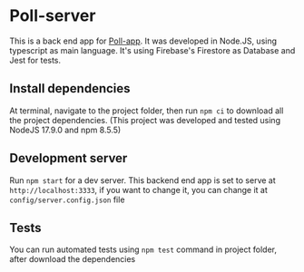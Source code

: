 # Poll-server
This is a back end app for [Poll-app](https://github.com/Mauriverti/poll-FE).
It was developed in Node.JS, using typescript as main language. It's using Firebase's Firestore as Database and Jest for tests.

## Install dependencies

At terminal, navigate to the project folder, then run `npm ci` to download all the project dependencies.
(This project was developed and tested using NodeJS 17.9.0 and npm 8.5.5)

## Development server
Run `npm start` for a dev server.
This backend end app is set to serve at `http://localhost:3333`, if you want to change it, you can change it at `config/server.config.json` file

## Tests
You can run automated tests using `npm test` command in project folder, after download the dependencies
